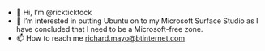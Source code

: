 - 👋 Hi, I’m @rickticktock
- 👀 I’m interested in putting Ubuntu on to my Microsoft Surface Studio as I have concluded that I need to be a Microsoft-free zone.
- 📫 How to reach me richard.mayo@btinternet.com
